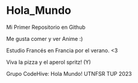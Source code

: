 # Hola_Mundo

Mi Primer Repositorio en Github

Me gusta comer y ver Anime :)

Estudio Francés en Francia por el verano. <3

Viva la pizza y el aperol spritz! (Y)

Grupo CodeHive: Hola Mundo! UTNFSR TUP 2023
